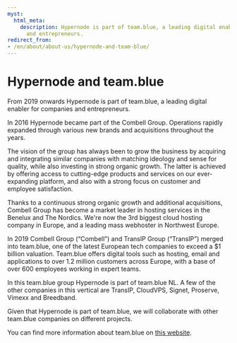 ```yaml
---
myst:
  html_meta:
    description: Hypernode is part of team.blue, a leading digital enabler for companies
      and entrepreneurs.
redirect_from:
- /en/about/about-us/hypernode-and-team-blue/
---
```


<!-- source: https://support.hypernode.com/en/about/about-us/hypernode-and-team-blue/ -->

# Hypernode and team.blue

From 2019 onwards Hypernode is part of team.blue, a leading digital enabler for companies and entrepreneurs.

In 2016 Hypernode became part of the Combell Group. Operations rapidly expanded through various new brands and acquisitions throughout the years.

The vision of the group has always been to grow the business by acquiring and integrating similar companies with matching ideology and sense for quality, while also investing in strong organic growth. The latter is achieved by offering access to cutting-edge products and services on our ever-expanding platform, and also with a strong focus on customer and employee satisfaction.

Thanks to a continuous strong organic growth and additional acquisitions, Combell Group has become a market leader in hosting services in the Benelux and The Nordics. We're now the 3rd biggest cloud hosting company in Europe, and a leading mass webhoster in Northwest Europe.

In 2019 Combell Group (“Combell”) and TransIP Group (“TransIP”) merged into team.blue, one of the latest European tech companies to exceed a \$1 billion valuation. Team.blue offers digital tools such as hosting, email and applications to over 1.2 million customers across Europe, with a base of over 600 employees working in expert teams.

In this team.blue group Hypernode is part of team.blue NL. A few of the other companies in this vertical are TransIP, CloudVPS, Signet, Proserve, Vimexx and Breedband.

Given that Hypernode is part of team.blue, we will collaborate with other team.blue companies on different projects.

You can find more information about team.blue on [this website](https://team.blue/).
